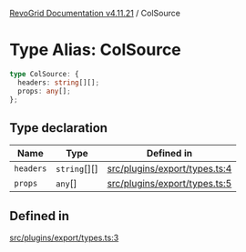 [RevoGrid Documentation v4.11.21](README.md) / ColSource

# Type Alias: ColSource

```ts
type ColSource: {
  headers: string[][];
  props: any[];
};
```

## Type declaration

| Name | Type | Defined in |
| ------ | ------ | ------ |
| `headers` | `string`[][] | [src/plugins/export/types.ts:4](https://github.com/revolist/revogrid/blob/a0e7ff1e32285a85a0644789b55a183ad196d0cf/src/plugins/export/types.ts#L4) |
| `props` | `any`[] | [src/plugins/export/types.ts:5](https://github.com/revolist/revogrid/blob/a0e7ff1e32285a85a0644789b55a183ad196d0cf/src/plugins/export/types.ts#L5) |

## Defined in

[src/plugins/export/types.ts:3](https://github.com/revolist/revogrid/blob/a0e7ff1e32285a85a0644789b55a183ad196d0cf/src/plugins/export/types.ts#L3)
